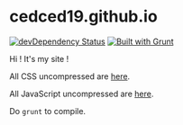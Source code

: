 # cedced19.github.io

[![devDependency Status](https://david-dm.org/cedced19/cedced19.github.io/dev-status.svg)](https://david-dm.org/cedced19/cedced19.github.io#info=devDependencies)
[![Built with Grunt](https://cdn.gruntjs.com/builtwith.png)](http://gruntjs.com/)

Hi ! It's my site !

All CSS uncompressed are [here](//github.com/cedced19/cedced19.github.io/tree/master/dev/styles).

All JavaScript uncompressed are [here](//github.com/cedced19/cedced19.github.io/tree/master/dev/scripts).

Do `grunt` to compile.